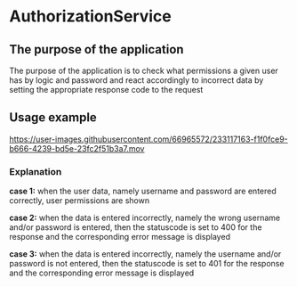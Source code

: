 # AuthorizationService

## The purpose of the application

The purpose of the application is to check what permissions a given user has by logic and password and react accordingly to incorrect data by setting the appropriate response code to the request

## Usage example


https://user-images.githubusercontent.com/66965572/233117163-f1f0fce9-b666-4239-bd5e-23fc2f51b3a7.mov

### Explanation
**case 1:** when the user data, namely username and password are entered correctly, user permissions are shown  

**case 2:** when the data is entered incorrectly, namely the wrong username and/or password is entered, then the statuscode is set to 400 for the response and the corresponding error message is displayed  

**case 3:** when the data is entered incorrectly, namely the username and/or password is not entered, then the statuscode is set to 401 for the response and the corresponding error message is displayed  


